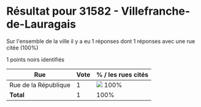 # Résultat pour 31582 - Villefranche-de-Lauragais

Sur l'ensemble de la ville il y a eu 1 réponses dont 1 réponses avec une rue citée (100%)

1 points noirs identifiés

| Rue | Vote | % / les rues cités|
|-----|------|-------------------|
| Rue de la République | 1 | <img src="../../img/bar_100.gif" />&nbsp;100%|
| **Total** | 1 | 100%|
